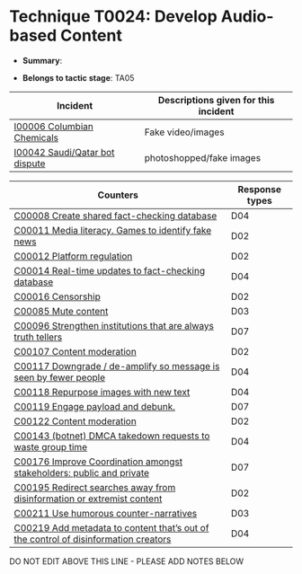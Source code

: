 # Technique T0024: Develop Audio-based Content

* **Summary**: 

* **Belongs to tactic stage**: TA05


| Incident | Descriptions given for this incident |
| -------- | -------------------- |
| [I00006 Columbian Chemicals](../generated_pages/incidents/I00006.md) | Fake video/images |
| [I00042 Saudi/Qatar bot dispute](../generated_pages/incidents/I00042.md) | photoshopped/fake images |



| Counters | Response types |
| -------- | -------------- |
| [C00008 Create shared fact-checking database](../generated_pages/counters/C00008.md) | D04 |
| [C00011 Media literacy. Games to identify fake news](../generated_pages/counters/C00011.md) | D02 |
| [C00012 Platform regulation](../generated_pages/counters/C00012.md) | D02 |
| [C00014 Real-time updates to fact-checking database](../generated_pages/counters/C00014.md) | D04 |
| [C00016 Censorship](../generated_pages/counters/C00016.md) | D02 |
| [C00085 Mute content](../generated_pages/counters/C00085.md) | D03 |
| [C00096 Strengthen institutions that are always truth tellers](../generated_pages/counters/C00096.md) | D07 |
| [C00107 Content moderation](../generated_pages/counters/C00107.md) | D02 |
| [C00117 Downgrade / de-amplify so message is seen by fewer people](../generated_pages/counters/C00117.md) | D04 |
| [C00118 Repurpose images with new text](../generated_pages/counters/C00118.md) | D04 |
| [C00119 Engage payload and debunk.](../generated_pages/counters/C00119.md) | D07 |
| [C00122 Content moderation](../generated_pages/counters/C00122.md) | D02 |
| [C00143 (botnet) DMCA takedown requests to waste group time](../generated_pages/counters/C00143.md) | D04 |
| [C00176 Improve Coordination amongst stakeholders: public and private](../generated_pages/counters/C00176.md) | D07 |
| [C00195 Redirect searches away from disinformation or extremist content ](../generated_pages/counters/C00195.md) | D02 |
| [C00211 Use humorous counter-narratives](../generated_pages/counters/C00211.md) | D03 |
| [C00219 Add metadata to content that’s out of the control of disinformation creators](../generated_pages/counters/C00219.md) | D04 |


DO NOT EDIT ABOVE THIS LINE - PLEASE ADD NOTES BELOW